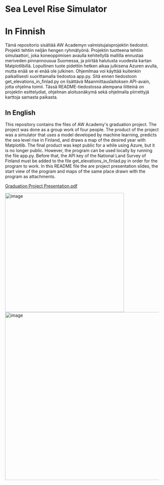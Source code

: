 # Sea Level Rise Simulator

# In Finnish
Tämä repositorio sisältää AW Academyn valmistujaisprojektin tiedostot. Projekti tehtiin neljän hengen ryhmätyönä. Projektin tuotteena tehtiin simulaattori, joka koneoppimisen avaulla kehitellyllä mallilla ennustaa meriveden pinnannousua Suomessa, ja piirtää halutusta vuodesta kartan Matplotlibillä. Lopullinen tuote pidettiin hetken aikaa julkisena Azuren avulla, mutta enää se ei enää ole julkinen. Ohjemlmaa voi käyttää kuitenkin paikallisesti suorittamalla tiedostoa app.py. Sitä ennen tiedostoon get_elevations_in_finlad.py on lisättävä Maanmittauslaitoksen API-avain, jotta ohjelma toimii. Tässä README-tiedostossa alempana liitteinä on projektin esittelydiat, ohjelman aloitusnäkymä sekä ohjelmalla piirrettyjä karttoja samasta paikasta.

## In English
This repository contains the files of AW Academy's graduation project. The project was done as a group work of four people. The product of the project was a simulator that uses a model developed by machine learning, predicts the sea level rise in Finland, and draws a map of the desired year with Matplotlib. The final product was kept public for a while using Azure, but it is no longer public. However, the program can be used locally by running the file app.py. Before that, the API key of the National Land Survey of Finland must be added to the file get_elevations_in_finlad.py in order for the program to work. In this README file the are project presentation slides, the start view of the program and maps of the same place drawn with the program as attachments.

[Graduation Project Presentation.pdf](https://github.com/jussiiih/sea-level-rise-simulator/files/14974587/Graduation.Project.Presentation.pdf)

<img width="389" alt="image" src="https://github.com/jussiiih/sea-level-rise-simulator/assets/107620116/f1ab2aa4-d368-49c9-85ef-6b872bf1e22d">
<img width="548" alt="image" src="https://github.com/jussiiih/sea-level-rise-simulator/assets/107620116/96726fd7-cb0b-4db5-ba1d-c1665a9470d5">

